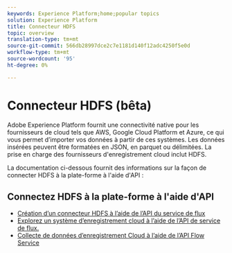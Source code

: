 ```yaml
---
keywords: Experience Platform;home;popular topics
solution: Experience Platform
title: Connecteur HDFS
topic: overview
translation-type: tm+mt
source-git-commit: 566db28997dce2c7e1181d140f12adc4250f5e0d
workflow-type: tm+mt
source-wordcount: '95'
ht-degree: 0%

---
```



# Connecteur HDFS (bêta)

Adobe Experience Platform fournit une connectivité native pour les fournisseurs de cloud tels que AWS, Google Cloud Platform et Azure, ce qui vous permet d’importer vos données à partir de ces systèmes. Les données insérées peuvent être formatées en JSON, en parquet ou délimitées. La prise en charge des fournisseurs d&#39;enregistrement cloud inclut HDFS.

La documentation ci-dessous fournit des informations sur la façon de connecter HDFS à la plate-forme à l&#39;aide d&#39;API :

## Connectez HDFS à la plate-forme à l&#39;aide d&#39;API

- [Création d’un connecteur HDFS à l’aide de l’API du service de flux](../../tutorials/api/create/cloud-storage/hdfs.md)
- [Explorez un système d’enregistrement cloud à l’aide de l’API de service de flux.](../../tutorials/api/explore/cloud-storage.md)
- [Collecte de données d’enregistrement Cloud à l’aide de l’API Flow Service](../../tutorials/api/collect/cloud-storage.md)